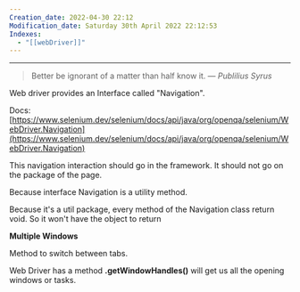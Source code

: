 ```yaml
---
Creation_date: 2022-04-30 22:12
Modification_date: Saturday 30th April 2022 22:12:53
Indexes:
  - "[[webDriver]]"
---
```


----


> Better be ignorant of a matter than half know it.
> — <cite>Publilius Syrus</cite>

Web driver provides an Interface called "Navigation".

Docs: [](https://www.selenium.dev/selenium/docs/api/java/org/openqa/selenium/WebDriver.Navigation)[https://www.selenium.dev/selenium/docs/api/java/org/openqa/selenium/WebDriver.Navigation](https://www.selenium.dev/selenium/docs/api/java/org/openqa/selenium/WebDriver.Navigation)

This navigation interaction should go in the framework. It should not go on the package of the page.

Because interface Navigation is a utility method.

Because it's a util package, every method of the Navigation class return void. So it won't have the object to return

**Multiple Windows**

Method to switch between tabs.

Web Driver has a method **.getWindowHandles()** will get us all the opening windows or tasks.